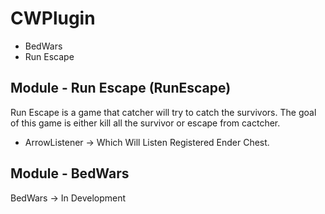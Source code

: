 # CWPlugin
- BedWars
- Run Escape


## Module - Run Escape (RunEscape)
Run Escape is a game that catcher will try to catch the survivors.
The goal of this game is either kill all the survivor or escape from cactcher.
- ArrowListener -> Which Will Listen Registered Ender Chest.


## Module - BedWars
BedWars -> In Development